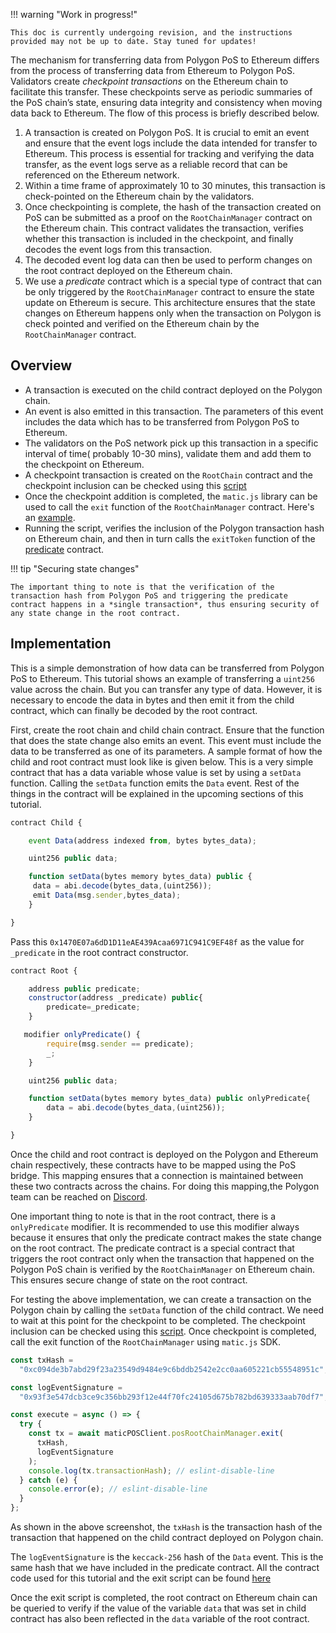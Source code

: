 <!--
---
comments: true
---
-->

!!! warning "Work in progress!"

    This doc is currently undergoing revision, and the instructions provided may not be up to date. Stay tuned for updates!

The mechanism for transferring data from Polygon PoS to Ethereum differs from the process of transferring data from Ethereum to Polygon PoS. Validators create *checkpoint transactions* on the Ethereum chain to facilitate this transfer. These checkpoints serve as periodic summaries of the PoS chain’s state, ensuring data integrity and consistency when moving data back to Ethereum. The flow of this process is briefly described below.

1. A transaction is created on Polygon PoS. It is crucial to emit an event and ensure that the event logs include the data intended for transfer to Ethereum. This process is essential for tracking and verifying the data transfer, as the event logs serve as a reliable record that can be referenced on the Ethereum network.
2. Within a time frame of approximately 10 to 30 minutes, this transaction is check-pointed on the Ethereum chain by the validators. 
3. Once checkpointing is complete, the hash of the transaction created on PoS can be submitted as a proof on the `RootChainManager` contract on the Ethereum chain. This contract validates the transaction, verifies whether this transaction is included in the checkpoint, and finally decodes the event logs from this transaction.
4. The decoded event log data can then be used to perform changes on the root contract deployed on the Ethereum chain.
5. We use a *predicate* contract which is a special type of contract that can be only triggered by the `RootChainManager` contract to ensure the state update on Ethereum is secure. This architecture ensures that the state changes on Ethereum happens only when the transaction on Polygon is check pointed and verified on the Ethereum chain by the `RootChainManager` contract.

## Overview

- A transaction is executed on the child contract deployed on the Polygon chain.
- An event is also emitted in this transaction. The parameters of this event includes the data which has to be transferred from Polygon PoS to Ethereum.
- The validators on the PoS network pick up this transaction in a specific interval of time( probably 10-30 mins), validate them and add them to the checkpoint on Ethereum.
- A checkpoint transaction is created on the `RootChain` contract and the checkpoint inclusion can be checked using this [script](https://github.com/rahuldamodar94/matic-learn-pos/blob/transfer-matic-ethereum/script/check-checkpoint.js)
- Once the checkpoint addition is completed, the `matic.js` library can be used to call the `exit` function of the `RootChainManager` contract. Here's an [example](https://github.com/rahuldamodar94/matic-learn-pos/blob/transfer-matic-ethereum/script/exit.js).
- Running the script, verifies the inclusion of the Polygon transaction hash on Ethereum chain, and then in turn calls the `exitToken` function of the [predicate](https://github.com/rahuldamodar94/matic-learn-pos/blob/transfer-matic-ethereum/contracts/CustomPredicate.sol) contract.

!!! tip "Securing state changes" 

    The important thing to note is that the verification of the transaction hash from Polygon PoS and triggering the predicate contract happens in a *single transaction*, thus ensuring security of any state change in the root contract.

## Implementation

This is a simple demonstration of how data can be transferred from Polygon PoS to Ethereum. This tutorial shows an example of transferring a `uint256` value across the chain. But you can transfer any type of data. However, it is necessary to encode the data in bytes and then emit it from the child contract, which can finally be decoded by the root contract.

First, create the root chain and child chain contract. Ensure that the function that does the state change also emits an event. This event must include the data to be transferred as one of its parameters. A sample format of how the child and root contract must look like is given below. This is a very simple contract that has a data variable whose value is set by using a `setData` function. Calling the `setData` function emits the `Data` event. Rest of the things in the contract will be explained in the upcoming sections of this tutorial.

```jsx title="Child contract"
contract Child {

    event Data(address indexed from, bytes bytes_data);

    uint256 public data;

    function setData(bytes memory bytes_data) public {
     data = abi.decode(bytes_data,(uint256));
     emit Data(msg.sender,bytes_data);
    }

}
```

Pass this `0x1470E07a6dD1D11eAE439Acaa6971C941C9EF48f` as the value for `_predicate` in the root contract constructor.

```jsx title="Root contract"
contract Root {

    address public predicate;
    constructor(address _predicate) public{
        predicate=_predicate;
    }

   modifier onlyPredicate() {
        require(msg.sender == predicate);
        _;
    }

    uint256 public data;

    function setData(bytes memory bytes_data) public onlyPredicate{
        data = abi.decode(bytes_data,(uint256));
    }

}
```

Once the child and root contract is deployed on the Polygon and Ethereum chain respectively, these contracts have to be mapped using the PoS bridge. This mapping ensures that a connection is maintained between these two contracts across the chains. For doing this mapping,the Polygon team can be reached on [Discord](https://discord.com/invite/0xPolygonCommunity).

One important thing to note is that in the root contract, there is a `onlyPredicate` modifier. It is recommended to use this modifier always because it ensures that only the predicate contract makes the state change on the root contract. The predicate contract is a special contract that triggers the root contract only when the transaction that happened on the Polygon PoS chain is verified by the `RootChainManager` on Ethereum chain. This ensures secure change of state on the root contract.

For testing the above implementation, we can create a transaction on the Polygon chain by calling the `setData` function of the child contract. We need to wait at this point for the checkpoint to be completed. The checkpoint inclusion can be checked using this [script](https://github.com/rahuldamodar94/matic-learn-pos/blob/transfer-matic-ethereum/script/check-checkpoint.js). Once checkpoint is completed, call the exit function of the `RootChainManager` using `matic.js` SDK.

```jsx
const txHash =
  "0xc094de3b7abd29f23a23549d9484e9c6bddb2542e2cc0aa605221cb55548951c";

const logEventSignature =
  "0x93f3e547dcb3ce9c356bb293f12e44f70fc24105d675b782bd639333aab70df7";

const execute = async () => {
  try {
    const tx = await maticPOSClient.posRootChainManager.exit(
      txHash,
      logEventSignature
    );
    console.log(tx.transactionHash); // eslint-disable-line
  } catch (e) {
    console.error(e); // eslint-disable-line
  }
};
```

As shown in the above screenshot, the `txHash` is the transaction hash of the transaction that happened on the child contract deployed on Polygon chain.

The `logEventSignature` is the `keccack-256` hash of the `Data` event. This is the same hash that we have included in the predicate contract. All the contract code used for this tutorial and the exit script can be found [here](https://github.com/rahuldamodar94/matic-learn-pos/tree/transfer-matic-ethereum)

Once the exit script is completed, the root contract on Ethereum chain can be queried to verify if the value of the variable `data` that was set in child contract has also been reflected in the `data` variable of the root contract.
